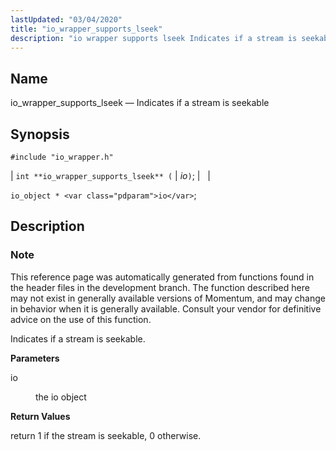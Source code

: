 ```yaml
---
lastUpdated: "03/04/2020"
title: "io_wrapper_supports_lseek"
description: "io wrapper supports lseek Indicates if a stream is seekable int io wrapper supports lseek io io object io This reference page was automatically generated from functions found in the header files in the development branch The function described here may not exist in generally available versions of Momentum and..."
---
```


<a name="apis.io_wrapper_supports_lseek"></a> 
## Name

io_wrapper_supports_lseek — Indicates if a stream is seekable

## Synopsis

`#include "io_wrapper.h"`

| `int **io_wrapper_supports_lseek** (` | <var class="pdparam">io</var>`)`; |   |

`io_object * <var class="pdparam">io</var>`;<a name="idp54069328"></a> 
## Description

### Note

This reference page was automatically generated from functions found in the header files in the development branch. The function described here may not exist in generally available versions of Momentum, and may change in behavior when it is generally available. Consult your vendor for definitive advice on the use of this function.

Indicates if a stream is seekable.

**<a name="idp54072192"></a> Parameters**

<dl class="variablelist">

<dt>io</dt>

<dd>

the io object

</dd>

</dl>

**<a name="idp54074896"></a> Return Values**

return 1 if the stream is seekable, 0 otherwise.